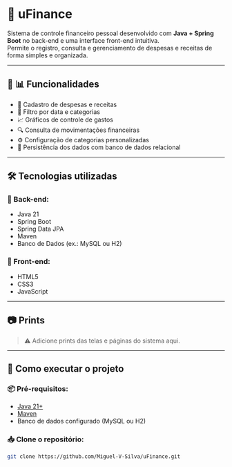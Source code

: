 # 💸 uFinance

Sistema de controle financeiro pessoal desenvolvido com **Java + Spring Boot** no back-end e uma interface front-end intuitiva.  
Permite o registro, consulta e gerenciamento de despesas e receitas de forma simples e organizada.

---

## 📌 📊 Funcionalidades

- 📌 Cadastro de despesas e receitas
- 📅 Filtro por data e categorias
- 📈 Gráficos de controle de gastos
- 🔍 Consulta de movimentações financeiras
- ⚙️ Configuração de categorias personalizadas
- 💾 Persistência dos dados com banco de dados relacional

---

## 🛠️ Tecnologias utilizadas

### 📌 Back-end:
- Java 21
- Spring Boot
- Spring Data JPA
- Maven
- Banco de Dados (ex.: MySQL ou H2)

### 📌 Front-end:
- HTML5
- CSS3
- JavaScript

---

## 📷 Prints

> ⚠️ Adicione prints das telas e páginas do sistema aqui.

---

## 🚀 Como executar o projeto

### 📦 Pré-requisitos:
- [Java 21+](https://www.oracle.com/java/technologies/downloads/)
- [Maven](https://maven.apache.org/download.cgi)
- Banco de dados configurado (MySQL ou H2)

### 📥 Clone o repositório:

```bash
git clone https://github.com/Miguel-V-Silva/uFinance.git
